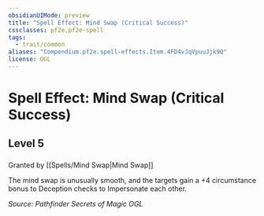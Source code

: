 ```yaml
---
obsidianUIMode: preview
title: "Spell Effect: Mind Swap (Critical Success)"
cssclasses: pf2e,pf2e-spell
tags:
  - trait/common
aliases: "Compendium.pf2e.spell-effects.Item.4FD4vJqVpuuJjk9Q"
license: OGL
---
```

# Spell Effect: Mind Swap (Critical Success)
## Level 5
### 






Granted by [[Spells/Mind Swap|Mind Swap]]

The mind swap is unusually smooth, and the targets gain a +4 circumstance bonus to Deception checks to Impersonate each other.

*Source: Pathfinder Secrets of Magic*
*OGL*